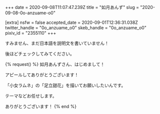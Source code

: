 +++
date = 2020-09-08T11:07:47.239Z
title = "如月あんず"
slug = "2020-09-08-0o-anzuame-o0"

[extra]
nsfw = false
accepted_date = 2020-09-01T12:36:31.038Z
twitter_handle = "0o_anzuame_o0"
skeb_handle = "0o_anzuame_o0"
pixiv_id = "2355110"
+++

すみません、まだ日本語を説明文を書いていません！

後ほどチェックしてみてください。

{% request() %}
如月あんずさん、はじめまして！

アピールしてありがとうございます！

「小女ラムネ」の「足立甜花」を描いてお願いしたいんです。

テーマなどお任せします。

ありがとうございます！
{% end %}